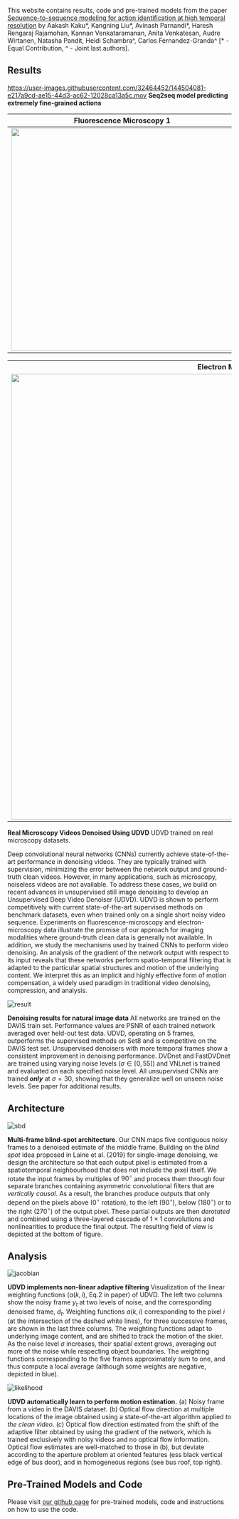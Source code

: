 This website contains results, code and pre-trained models from the paper [Sequence-to-sequence modeling for action identification at high temporal resolution](https://arxiv.org/abs/2111.02521) by Aakash Kaku\*, Kangning Liu\*, Avinash Parnandi\*, Haresh Rengaraj Rajamohan, Kannan Venkataramanan, Anita Venkatesan, Audre Wirtanen, Natasha Pandit, Heidi Schambra\^, Carlos Fernandez-Granda\^ [\* - Equal Contribution, \^ - Joint last authors].

## Results

https://user-images.githubusercontent.com/32464452/144504081-e217a9cd-ae15-44d3-ac62-12028ca13a5c.mov
**Seq2seq model predicting extremely fine-grained actions** 


Fluorescence Microscopy 1 | Fluorescence Microscopy 2
:-------------------------:|:-------------------------:
<img src="./figures/fluoro_1.gif" width="500"/> | <img src="./figures/fluoro_2.gif" width="500"/>

<table>
 <tr>
  <th align="center"> Electron Microscopy </th>
 </tr>
 <tr>
  <td align="center"> <img src="./figures/40Frames.gif" width="1000"/> </td>
 </tr>
</table>
 

**Real Microscopy Videos Denoised Using UDVD** UDVD trained on real microscopy datasets. 

Deep convolutional neural networks (CNNs) currently achieve state-of-the-art performance in denoising videos. They are typically trained with supervision, minimizing the error between the network output and ground-truth clean videos. However, in many applications, such as microscopy, noiseless videos are not available. To address these cases, we build on recent advances in unsupervised still image denoising to develop an Unsupervised Deep Video Denoiser (UDVD). UDVD is shown to perform competitively with current state-of-the-art supervised methods on benchmark datasets, even when trained only on a single short noisy video sequence. Experiments on fluorescence-microscopy and electron-microscopy data illustrate the promise of our approach for imaging modalities where  ground-truth clean data is generally not available. In addition, we study the mechanisms used by trained CNNs to perform video denoising.  An analysis of the gradient of the network output with respect to its input reveals that these networks perform spatio-temporal filtering that is adapted to the particular spatial structures and motion of the underlying content. We interpret this as an implicit and highly effective form of motion compensation, a widely used paradigm in traditional video denoising, compression, and analysis.


![result](./figures/result_table.png) 

**Denoising results for natural image data** All networks are trained on the DAVIS train set. Performance values are PSNR of each trained network averaged over held-out test data. UDVD, operating on $5$ frames, outperforms the supervised methods on Set8 and is competitive on the DAVIS test set.  Unsupervised denoisers with more temporal frames show a consistent improvement in denoising performance. DVDnet and FastDVDnet are trained using varying noise levels ($\sigma \in [0, 55]$) and VNLnet is trained and evaluated on each specified noise level. All unsupervised CNNs are trained ***only*** at $\sigma=30$, showing that they generalize well on unseen noise levels. See paper for additional results.  


## Architecture

![sbd](./figures/arch.png) 

**Multi-frame blind-spot architecture**. Our CNN maps five contiguous noisy frames to a denoised estimate of the middle frame. Building 
 on the *blind spot* idea proposed in Laine et al. (2019) for single-image denoising, we design the architecture so that each output pixel is estimated from a spatiotemporal neighbourhood that does not include the pixel itself. 
 We rotate the input frames by multiples of $90^{\circ}$ and process them through four separate branches containing asymmetric convolutional filters that are *vertically causal*. As a result, the branches produce outputs that only depend on the pixels above ($0^{\circ}$ rotation), to the left ($90^{\circ}$), below ($180^{\circ}$) or to the right ($270^{\circ}$) of the output pixel. These partial outputs are then *derotated* and combined using a three-layered cascade of $1\times 1$ convolutions and nonlinearities to produce the final output. The resulting field of view is depicted at the bottom of figure.  

## Analysis

![jacobian](./figures/jacobian.png) 

**UDVD implements non-linear adaptive filtering**  Visualization of the linear weighting functions ($a(k,i)$, Eq.2 in paper) of UDVD. The left two columns show the noisy frame $y_t$ at two levels of noise, and the corresponding denoised frame, $d_t$.  Weighting functions $a(k, i)$ corresponding to the pixel $i$ (at the intersection of the dashed white lines), for three successive frames, are shown in the last three columns. The weighting functions adapt to underlying image content, and are shifted to track the motion of the skier. As the noise level $\sigma$ increases, their spatial extent grows, averaging out more of the noise while respecting object boundaries. The weighting functions corresponding to the five frames approximately sum to one, and thus compute a local average (although some weights are negative, depicted in blue).

![likelihood](./figures/motion.png) 

**UDVD automatically learn to perform motion estimation.** (a) Noisy frame from a video in the DAVIS dataset. (b) Optical flow direction at multiple locations of the image obtained using a state-of-the-art algorithm applied *to the clean video*. (c) Optical flow direction estimated from the shift of the adaptive filter obtained by using the gradient of the network, which is trained exclusively with noisy videos and no optical flow information. Optical flow estimates are well-matched to those in (b), but deviate according to the aperture problem at oriented features (ess black vertical edge of bus door), and in homogeneous regions (see bus roof, top right).

## Pre-Trained Models and Code
Please visit [our github page](https://github.com/sreyas-mohan/udvd) for pre-trained models, code and instructions on how to use the code. 

